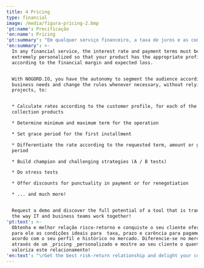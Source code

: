 ```yaml
---
title: 4 Pricing
type: financial
image: /media/figura-pricing-2.bmp
'pt:name': Precificação
'en:name': Pricing
'pt:summary': "Em qualquer serviço financeiro, a taxa de juros e as condições de pagamento devem ser extremamente personalizados para que o seu produto tenha a rentabilidade adequada, de acordo com a margem financeira e a perda esperada.\n\nCom NOGORD.IO, você tem autonomia para segmentar o público de acordo com as necessidades do negócio e alterar as regras sempre que necessário, sem depender de projetos de TI, para:\n\n* Calcular taxas de acordo com o perfil do cliente, para cada um dos produtos de crédito ou cobrança\n* Determinar prazo mínimo e máximo para a operação\n* Estabelecer carência para o início da pagamento\n* Diferenciar a taxa de acordo com o prazo, valor ou carência solicitados\n* Montar estratégias campeã e desafiantes (testes A/B)\n* Fazer testes de stress\r\n* Oferecer descontos para pontualidade no pagamento ou para a renegociação à vista ou parcelada\n* ... e muito mais!\n\nSolicite uma demonstração e descubra todo o potencial de uma ferramenta que está transformando o método de trabalho das equipes de TI e de negócio!"
'en:summary': >-
  In any financial service, the interest rate and payment terms must be
  extremely personalized so that your product has the appropriate profitability,
  according to the financial margin and expected loss.


  With NOGORD.IO, you have the autonomy to segment the audience according to
  business needs and change the rules whenever necessary, without relying on IT
  projects, to:


  * Calculate rates according to the customer profile, for each of the credit or
  collection products

  * Determine minimum and maximum term for the operation

  * Set grace period for the first installment

  * Differentiate the rate according to the requested term, amount or grace
  period

  * Build champion and challenging strategies (A / B tests)

  * Do stress tests

  * Offer discounts for punctuality in payment or for renegotiation

  * ... and much more!


  Request a demo and discover the full potential of a tool that is transforming
  the way IT and business teams work together!
'pt:text': >-
  Obtenha e melhor relação risco-retorno e conquiste o seu cliente oferecendo
  para ele as condições ideais para  taxa, prazo e carência para pagamento, de
  acordo com o seu perfil e histórico no mercado. Diferencie-se no mercado
  através de um _pricing _personalizado e mostre ao seu cliente o quanto você
  valoriza este relacionamento!
'en:text': "\rGet the best risk-return relationship and delight your customer by offering the ideal conditions( rate, term and grace period for payment), according to his/her profile and market track record. Differentiate yourself in the market through personalized pricing and show your customer how much you value this relationship!"
---
```


